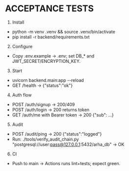 # ACCEPTANCE TESTS

1) Install
- python -m venv .venv && source .venv/bin/activate
- pip install -r backend/requirements.txt

2) Configure
- Copy .env.example → .env; set DB_* and JWT_SECRET/ENCRYPTION_KEY.

3) Start
- uvicorn backend.main:app --reload
- GET /health → {"status":"ok"}

4) Auth flow
- POST /auth/signup → 200/409
- POST /auth/login → 200 returns token
- GET /auth/me with Bearer token → 200 {"sub": ...}

5) Audit
- POST /audit/ping → 200 {"status":"logged"}
- Run: ./tools/verify_audit_chain.py "postgresql://user:pass@127.0.0.1:5432/arha_db" → OK

6) CI
- Push to main → Actions runs lint+tests; expect green.
